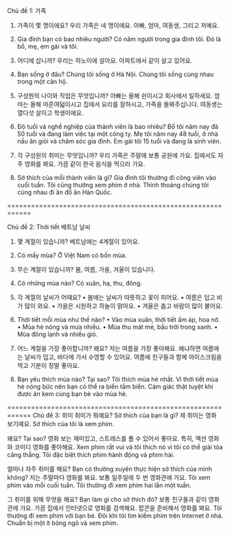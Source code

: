 Chủ đề 1: 가족

1. 가족이 몇 명이에요?
우리 가족은 네 명이에요. 아빠, 엄마, 여동생, 그리고 저예요.
1. Gia đình bạn có bao nhiêu người?
Có năm người trong gia đình tôi. Đó là bố, mẹ, em gái và tôi.

2. 어디에 삽니까?
우리는 하노이에 살아요. 아파트에서 같이 살고 있어요.
2. Bạn sống ở đâu?
Chúng tôi sống ở Hà Nội. Chúng tôi sống cùng nhau trong một căn hộ.

3. 구성원의 나이와 직업은 무엇입니까?
아빠는 올해 쉰이시고 회사에서 일하세요. 
엄마는 올해 마흔여덟이시고 집에서 요리를 잘하시고, 가족을 돌봐주십니다. 
여동생는 열다섯 살이고 학생이에요. 
3. Độ tuổi và nghề nghiệp của thành viên là bao nhiêu?
Bố tôi năm nay đã 50 tuổi và đang làm việc tại một công ty.
Mẹ tôi năm nay 48 tuổi, ở nhà nấu ăn giỏi và chăm sóc gia đình.
Em gái tôi 15 tuổi và đang là sinh viên.

4. 각 구성원의 취미는 무엇입니까?
우리 가족은 주말에 보통 공원에 가요. 
집에서도 자주 영화를 봐요. 
가끔 같이 한국 음식을 먹으러 가요.
4. Sở thích của mỗi thành viên là gì?
Gia đình tôi thường đi công viên vào cuối tuần.
Tôi cũng thường xem phim ở nhà.
Thỉnh thoảng chúng tôi cùng nhau đi ăn đồ ăn Hàn Quốc.

============================================================

Chủ đề 2: Thời tiết 베트남 날씨
1. 몇 계절이 있습니까?
베트남에는 4계절이 있어요.
1. Có mấy mùa?
Ở Việt Nam có bốn mùa.

2. 무슨 계절이 있습니까?
봄, 여름, 가을, 겨울이 있습니다.
2. Có những mùa nào?
Có xuân, hạ, thu, đông.

3. 각 계절의 날씨가 어때요?
•	봄에는 날씨가 따뜻하고 꽃이 피어요.
•	여름은 덥고 비가 많이 와요.
•	가을은 시원하고 하늘이 맑아요.
•	겨울은 춥고 바람이 많이 불어요.
3. Thời tiết mỗi mùa như thế nào?
• Vào mùa xuân, thời tiết ấm áp, hoa nở.
• Mùa hè nóng và mưa nhiều.
• Mùa thu mát mẻ, bầu trời trong xanh.
• Mùa đông lạnh và nhiều gió.

4. 어느 계절을 가장 좋아합니까? 왜요?
저는 여름을 가장 좋아해요.
왜냐하면 여름에는 날씨가 덥고, 바다에 가서 수영할 수 있어요.
여름에 친구들과 함께 아이스크림을 먹고 기분이 정말 좋아요.
4. Bạn yêu thích mùa nào? Tại sao?
Tôi thích mùa hè nhất.
Vì thời tiết mùa hè nóng bức nên bạn có thể ra biển tắm biển.
Cảm giác thật tuyệt khi được ăn kem cùng bạn bè vào mùa hè.

============================================================
Chủ đề 3: 취미
취미가 뭐예요? Sở thích của bạn là gì?
제 취미는 영화 보기예요. Sở thích của tôi là xem phim.

왜요? Tại sao?
영화 보는 재미있고, 스트레스를 풀 수 있어서 좋아요. 특히, 액션 영화와 코미디 영화를 좋아해요.
Xem phim rất vui và tôi thích nó vì tôi có thể giải tỏa căng thẳng. Tôi đặc biệt thích phim hành động và phim hài.

얼마나 자주 취미를 해요? Bạn có thường xuyên thực hiện sở thích của mình không?
저는 주말마다 영화를 봐요. 보통 일주일에 두 번 영화관에 가요.
Tôi xem phim vào mỗi cuối tuần. Tôi thường đi xem phim hai lần một tuần.

그 취미를 위해 무엇을 해요? Bạn làm gì cho sở thích đó?
보통 친구들과 같이 영화관에 가요. 가끔 집에서 인터넷으로 영화를 검색해요. 팝콘을 준비해서 영화를 봐요.
Tôi thường đi xem phim với bạn bè. Đôi khi tôi tìm kiếm phim trên Internet ở nhà. Chuẩn bị một ít bỏng ngô và xem phim.







